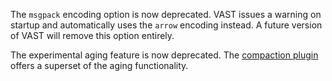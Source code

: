 The `msgpack` encoding option is now deprecated. VAST issues a warning on
startup and automatically uses the `arrow` encoding instead. A future version of
VAST will remove this option entirely.

The experimental aging feature is now deprecated. The [compaction
plugin](https://vast.io/docs/about-vast/use-cases/data-aging) offers a superset
of the aging functionality.
